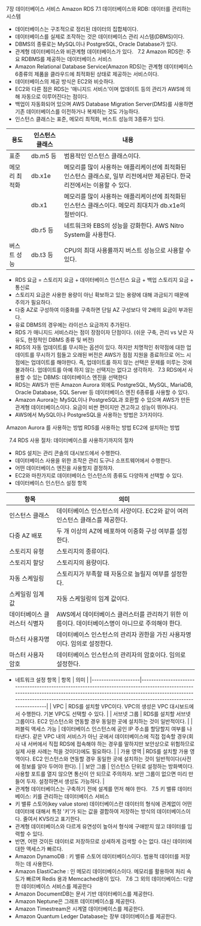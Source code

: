 7장 데이터베이스 서비스 Amazon RDS
7.1 데이터베이스와 RDB: 데이터를 관리하는 시스템
- 데이터베이스는 구조적으로 정리된 데이터의 집합체이다.
- 데이터베이스를 실제로 조작하는 것은 데이터베이스 관리 시스템(DBMS)이다.
- DBMS의 종류로는 MySQL이나 PostgreSQL, Oracle Database가 있다.
- 관계형 데이터베이스와 비관계형 데이터베이스가 있다.
 
7.2 Amazon RDS란: 주요 RDBMS를 제공하는 데이터베이스 서비스
- Amazon Relational Database Service(Amazon RDS)는 관계형 데이터베이스 6종류의 제품을 클라우드에 최적화된 상태로 제공하는 서비스이다.
- 데이터베이스의 제공 방식은 EC2와 비슷하다.
- EC2와 다른 점은 RDS는 '매니지드 서비스'이며 업데이트 등의 관리가 AWS에 의해 자동으로 이루어진다는 점이다.
- 백업이 자동화되어 있으며 AWS Database Migration Server(DMS)를 사용하면 기존 데이터베이스를 이전하거나 복제하는 것도 가능하다.
- 인스턴스 클래스는 표준, 메모리 최적화, 버스트 성능의 3종류가 있다.

| 용도          | 인스턴스 클래스 | 내용                                                                                                                        |
|---------------|-----------------|-----------------------------------------------------------------------------------------------------------------------------|
| 표준          | db.m5 등        | 범용적인 인스턴스 클래스이다.                                                                                               |
| 메모리 최적화 | db.x1e          | 메모리를 많이 사용하는 애플리케이션에 최적화된 인스턴스 클래스로, 일부 리전에서만 제공된다. 한국 리전에서는 이용할 수 있다. |
|               | db.x1           | 메모리를 많이 사용하는 애플리케이션에 최적화된 인스턴스 클래스이다. 메모리 최대치가 db.x1e의 절반이다.                      |
|               | db.r5 등        | 네트워크와 EBS의 성능을 강화한다. AWS Nitro System을 사용한다.                                                              |
| 버스트 성능   | db.t3 등        | CPU의 최대 사용률까지 버스트 성능으로 사용할 수 있다.                                                                       |

- RDS 요금 = 스토리지 요금 + 데이터베이스 인스턴스 요금 + 백업 스토리지 요금 + 통신료
- 스토리지 요금은 사용한 용량이 아닌 확보하고 있는 용량에 대해 과금되기 때문에 주의가 필요하다.
- 다중 AZ로 구성하여 이중화를 구축하면 단일 AZ 구성보다 약 2배의 요금이 부과된다.
- 유료 DBMS의 경우에는 라이선스 요금까지 추가된다.
- RDS 가 매니지드 서비스라는 점이 장점이자 단점이다. (쉬운 구축, 관리 vs 낮은 자유도, 한정적인 DBMS 종류 및 버전)
- RDS의 자동 업데이트를 무시하는 옵션이 있다. 하지만 치명적인 취약점에 대한 업데이트를 무시하기 힘들고 오래된 버전은 AWS가 점점 지원을 종료하므로 어느 시점에는 업데이트를 해야한다. 즉, 업데이트를 하지 않는 선택은 문제를 미루는 것에 불과하다. 업데이트를 아예 하지 않는 선택지는 없다고 생각하자.
 
7.3 RDS에서 사용할 수 있는 DBMS: 데이터베이스 엔진을 선택한다
- RDS는 AWS가 만든 Amazon Aurora 외에도 PostgreSQL, MySQL, MariaDB, Oracle Database, SQL Server 등 데이터베이스 엔진 6종류를 사용할 수 있다.
- Amazon Aurora는 MySQL이나 PostgreSQL과 호환할 수 있으며 AWS가 만든 관계형 데이터베이스이다. 요금이 비싼 편이지만 견고하고 성능이 뛰어나다.
- AWS에서 MySQL이나 PostgreSQL을 사용하는 방법은 3가지이다.

Amazon Aurora 를 사용하는 방법
RDS를 사용하는 방법
EC2에 설치하는 방법

 
7.4 RDS 사용 절차: 데이터베이스를 사용하기까지의 절차
- RDS 설치는 관리 콘솔의 대시보드에서 수행한다.
- 데이터베이스 사용을 위한 조작은 관리 도구나 소프트웨어에서 수행한다.
- 어떤 데이터베이스 엔진을 사용할지 결정하자.
- EC2와 마찬가지로 데이터베이스 인스턴스의 종류도 다양하게 선택할 수 있다.
- 데이터베이스 인스턴스 설정 항목

| 항목                         | 의미                                                                                             |
|------------------------------|--------------------------------------------------------------------------------------------------|
| 인스턴스 클래스              | 데이터베이스 인스턴스의 사양이다. EC2와 같이 여러 인스턴스 클래스를 제공한다.                    |
| 다중 AZ 배포                 | 두 개 이상의 AZ에 배포하여 이중화 구성 여부를 설정한다.                                          |
| 스토리지 유형                | 스토리지의 종류이다.                                                                             |
| 스토리지 할당                | 스토리지의 용량이다.                                                                             |
| 자동 스케일링                | 스토리지가 부족할 때 자동으로 늘릴지 여부를 설정한다.                                            |
| 스케일링 임계 값             | 자동 스케일링의 임계 값이다.                                                                     |
| 데이터베이스 클러스터 식별자 | AWS에서 데이터베이스 클러스터를 관리하기 위한 이름이다. 데이터베이스명이 아니므로 주의해야 한다. |
| 마스터 사용자명              | 데이터베이스 인스턴스의 관리자 권한을 가진 사용자명이다. 임의로 설정한다.                        |
| 마스터 사용자 암호           | 데이터베이스 인스턴스의 관리자의 암호이다. 임의로 설정한다.                                      |

- 네트워크 설정 항목
| 항목               | 의미                                                                                                                                                                                                                                                            |
|--------------------|-----------------------------------------------------------------------------------------------------------------------------------------------------------------------------------------------------------------------------------------------------------------|
| VPC                | RDS를 설치할 VPC이다. VPC의 생성은 VPC 대시보드에서 수행한다. 기본 VPC도 선택할 수 있다.                                                                                                                                                                        |
| 서브넷 그룹        | RDS를 설치할 서브넷 그룹이다. EC2 인스턴스와 연동할 경우 동일한 곳에 설치하는 것이 일반적이다.                                                                                                                                                                  |
| 퍼블릭 액세스 가능 | 데이터베이스 인스턴스에 공인 IP 주소를 할당할지 여부를 나타낸다. 같은 VPC 내의 서비스가 아닌 곳에서 데이터베이스에 직접 접속할 경우(회사 내 서버에서 직접 RDS에 접속해야 하는 경우를 말하지만 보안상으로 위험하므로 실제 사용 사례는 적을 것이다)에도 필요하다. |
| 가용 영역          | RDS를 설치할 가용 영역이다. EC2 인스턴스와 연동할 경우 동일한 곳에 설치하는 것이 일반적이다(사전에 정보를 알아 두어야 한다).                                                                                                                                    |
| 보안 그룹          | 인스턴스 단위로 설정하는 방화벽이다. 사용할 포트를 열지 않으면 통신이 안 되므로 주의하자. 보안 그룹이 없으면 미리 만들어 두자. 설정하면서 생성도 가능하다.                                                                                                      |
- 관계형 데이터베이스는 구축하기 전에 설계를 먼저 해야 한다.
 
7.5 키 밸류 데이터베이스: 키를 관리하는 데이터베이스 서비스
- 키 밸류 스토어(key value store) 데이터베이스란 데이터의 형식에 관계없이 어떤 데이터에 대해서 특정 '키'가 되는 값을 결합하여 저장하는 방식의 데이터베이스이다. 줄여서 KVS라고 표기한다.
- 관계형 데이터베이스와 다르게 유연성이 높아서 형식에 구애받지 않고 데이터를 입력할 수 있다.
- 반면, 어떤 것이든 데이터로 저장하므로 상세하게 검색할 수는 없다. 대신 데이터에 대한 액세스가 빠르다.
- Amazon DynamoDB : 키 밸류 스토어 데이터베이스이다. 범용적 데이터를 저장하는 데 사용한다.
- Amazon ElastiCache : 인 메모리 데이터베이스이다. 메모리를 활용하여 처리 속도가 빠르며 Redis 용과 Memcached용이 있다.
 
7.6 그 외의 데이터베이스: 다양한 데이터베이스 서비스를 제공한다
- Amazon DocumentDB는 문서 기반 데이터베이스를 제공한다.
- Amazon Neptune은 그래프 데이터베이스를 제공한다.
- Amazon Timestream은 시계열 데이터베이스를 제공한다.
- Amazon Quantum Ledger Database는 장부 데이터베이스를 제공한다.

